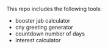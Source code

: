This repo includes the following tools:
- booster jab calculator
- cny greeting generator
- countdown number of days
- interest calculator
